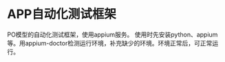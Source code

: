 # APP自动化测试框架
PO模型的自动化测试框架，使用appium服务。
使用时先安装python、appium等。用appium-doctor检测运行环境，补充缺少的环境。环境正常后，可正常运行。


